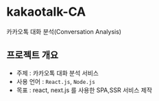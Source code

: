 # kakaotalk-CA
카카오톡 대화 분석(Conversation Analysis)

## 프로젝트 개요

- 주제 : 카카오톡 대화 분석 서비스
- 사용 언어 : `React.js`, `Node.js`
- 목표 : react, next.js 를 사용한 SPA,SSR 서비스 제작
